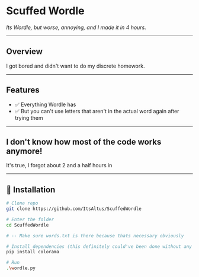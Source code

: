 # Scuffed Wordle

_Its Wordle, but worse, annoying, and I made it in 4 hours._

---

## Overview
I got bored and didn't want to do my discrete homework.

---

## Features

- ✅ Everything Wordle has
- ✅ But you can't use letters that aren't in the actual word again after trying them

---

## I don't know how most of the code works anymore!

It's true, I forgot about 2 and a half hours in

---

## 🚀 Installation

```bash
# Clone repo
git clone https://github.com/ItsAltus/ScuffedWordle

# Enter the folder
cd ScuffedWordle

# -- Make sure words.txt is there because thats necessary obviously

# Install dependencies (this definitely could've been done without any libraries)
pip install colorama

# Run
.\wordle.py
